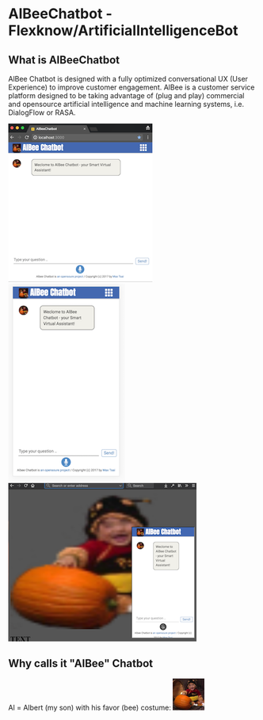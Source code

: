 # AlBeeChatbot - Flexknow/ArtificialIntelligenceBot

## What is AlBeeChatbot
AlBee Chatbot is designed with a fully optimized conversational UX (User Experience) to improve customer engagement. AlBee is a customer service platform designed to be taking advantage of (plug and play) commercial and opensource artificial intelligence and machine learning systems, i.e. DialogFlow or RASA.

![alt text](https://github.com/ArtificialIntelligenceBot/AlBeeChatbot/blob/master/public/images/github/ex_web.png?raw=true "Full Web")
![alt text](https://github.com/ArtificialIntelligenceBot/AlBeeChatbot/blob/master/public/images/github/ex_pwa_mobile.png?raw=true "PRA Mobile")
![alt text](https://github.com/ArtificialIntelligenceBot/AlBeeChatbot/blob/master/public/images/github/ex_embed.png?raw=true "Embeded")


## Why calls it "AlBee" Chatbot
Al = Albert (my son) with his favor (bee) costume:
![alt AlBee Logo](https://github.com/ArtificialIntelligenceBot/AlBeeChatbot/blob/master/public/images/albee128.png?raw=true?raw=true "Logo AlBee Chatbot App")

##
